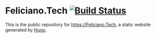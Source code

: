 # Feliciano.Tech [![Build Status](https://circleci.com/gh/felicianotech/feliciano.tech.svg?style=shield)](https://circleci.com/gh/felicianotech/feliciano.tech)

This is the public repository for <https://Feliciano.Tech>, a static website generated by [Hugo](https://GoHugo.io/).
